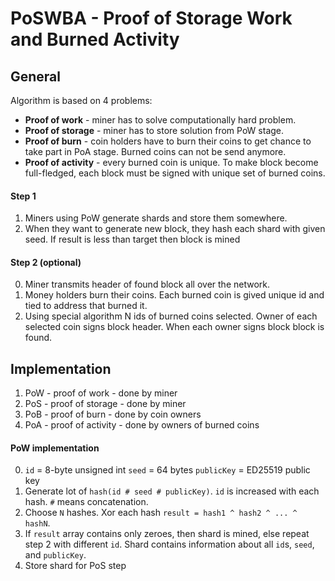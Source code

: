 # PoSWBA - Proof of Storage Work and Burned Activity

## General

Algorithm is based on 4 problems:
* **Proof of work** - miner has to solve computationally hard problem.
* **Proof of storage** - miner has to store solution from PoW stage.
* **Proof of burn** - coin holders have to burn their coins to get chance to take part in PoA stage.
Burned coins can not be send anymore.
* **Proof of activity** - every burned coin is unique.
To make block become full-fledged, each block must be signed with unique set of burned coins.

#### Step 1

1. Miners using PoW generate shards and store them somewhere.
2. When they want to generate new block, they hash each shard with given seed.
If result is less than target then block is mined

#### Step 2 (optional)

0. Miner transmits header of found block all over the network.
1. Money holders burn their coins.
Each burned coin is gived unique id and tied to address that burned it.
2. Using special algorithm N ids of burned coins selected.
Owner of each selected coin signs block header. When each owner signs block block is found.

## Implementation

1. PoW - proof of work - done by miner
2. PoS - proof of storage - done by miner
3. PoB - proof of burn - done by coin owners
4. PoA - proof of activity - done by owners of burned coins

#### PoW implementation

0. `id` = 8-byte unsigned int
`seed` = 64 bytes
`publicKey` = ED25519 public key
1. Generate lot of `hash(id # seed # publicKey)`. `id` is increased with each hash. `#` means concatenation.
2. Choose `N` hashes. Xor each hash `result = hash1 ^ hash2 ^ ... ^ hashN`.
3. If `result` array contains only zeroes, then shard is mined, else repeat step 2 with different `id`.
Shard contains information about all `id`s, `seed`, and `publicKey`.
4. Store shard for PoS step




